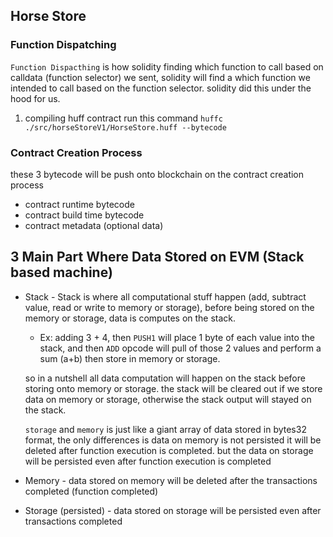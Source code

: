 ## Horse Store

### Function Dispatching
 `Function Dispacthing` is how solidity finding which function to call based on calldata (function selector) we sent, solidity will find a which function we intended to call based on the function selector. solidity did this under the hood for us.

 1. compiling huff contract run this command `huffc ./src/horseStoreV1/HorseStore.huff --bytecode`

 ### Contract Creation Process
 these 3 bytecode will be push onto blockchain on the contract creation process
 - contract runtime bytecode
 - contract build time bytecode
 - contract metadata (optional data)


 ## 3 Main Part Where Data Stored on EVM (Stack based machine)
 - Stack - Stack is where all computational stuff happen (add, subtract value, read or write to memory or storage),  before being stored on the memory or storage, data is computes on the stack. 
    - Ex: adding 3 + 4, then `PUSH1` will place 1 byte of each value into the stack, and then `ADD` opcode will pull of those 2 values and perform a sum (a+b) then store in memory or storage.

    so in a nutshell all data computation will happen on the stack before storing onto memory or storage. the stack will be cleared out if we store data on memory or storage, otherwise the stack output will stayed on the stack.
  
    `storage` and `memory` is just like a giant array of data stored in bytes32 format, the only differences is data on memory is not persisted it will be deleted after function execution is completed. but the data on storage will be persisted even after function execution is completed

 - Memory - data stored on memory will be deleted after the transactions completed (function completed)
 - Storage (persisted) - data stored on storage will be persisted even after transactions completed